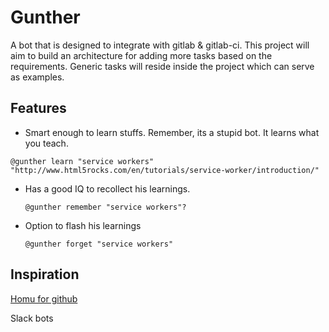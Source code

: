# Gunther

A bot that is designed to integrate with gitlab & gitlab-ci. This project will aim to build an architecture for adding more tasks based on the requirements. Generic tasks will reside inside the project which can serve as examples.

## Features

-  Smart enough to learn stuffs. Remember, its a stupid bot. It learns what you teach.

  ```
  @gunther learn "service workers" "http://www.html5rocks.com/en/tutorials/service-worker/introduction/"
  ```

- Has a good IQ to recollect his learnings.

  ```
  @gunther remember "service workers"?
  ```

- Option to flash his learnings

  ```
  @gunther forget "service workers"
  ```


## Inspiration

[Homu for github](https://github.com/barosl/homu)

Slack bots
